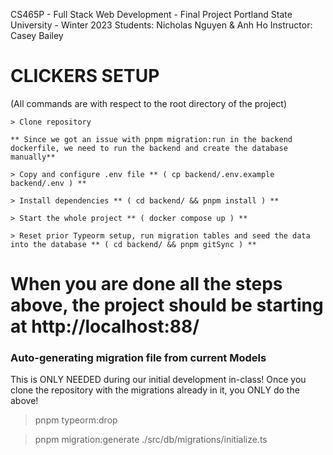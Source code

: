 CS465P - Full Stack Web Development - Final Project
Portland State University - Winter 2023
Students: Nicholas Nguyen & Anh Ho
Instructor: Casey Bailey

# CLICKERS SETUP
(All commands are with respect to the root directory of the project)
```
> Clone repository 

** Since we got an issue with pnpm migration:run in the backend dockerfile, we need to run the backend and create the database manually** 

> Copy and configure .env file ** ( cp backend/.env.example backend/.env ) **

> Install dependencies ** ( cd backend/ && pnpm install ) **

> Start the whole project ** ( docker compose up ) **

> Reset prior Typeorm setup, run migration tables and seed the data into the database ** ( cd backend/ && pnpm gitSync ) **
```

# When you are done all the steps above, the project should be starting at  http://localhost:88/

### Auto-generating migration file from current Models

This is ONLY NEEDED during our initial development in-class!
Once you clone the repository with the migrations already in it,
you ONLY do the above!

> pnpm typeorm:drop

> pnpm migration:generate ./src/db/migrations/initialize.ts


